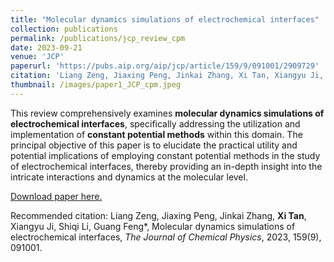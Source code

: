 ```yaml
---
title: "Molecular dynamics simulations of electrochemical interfaces"
collection: publications
permalink: /publications/jcp_review_cpm
date: 2023-09-21
venue: 'JCP'
paperurl: 'https://pubs.aip.org/aip/jcp/article/159/9/091001/2909729'
citation: 'Liang Zeng, Jiaxing Peng, Jinkai Zhang, Xi Tan, Xiangyu Ji, Shiqi Li, Guang Feng*, Molecular dynamics simulations of electrochemical interfaces, The Journal of Chemical Physics, 2023, 159(9), 091001.'
thumbnail: /images/paper1_JCP_cpm.jpeg
---
```

This review comprehensively examines **molecular dynamics simulations of electrochemical interfaces**, specifically addressing the utilization and implementation of **constant potential methods** within this domain. The principal objective of this paper is to elucidate the practical utility and potential implications of employing constant potential methods in the study of electrochemical interfaces, thereby providing an in-depth insight into the intricate interactions and dynamics at the molecular level.

[Download paper here.](https://pubs.aip.org/aip/jcp/article/159/9/091001/2909729)

Recommended citation: Liang Zeng, Jiaxing Peng, Jinkai Zhang, **Xi Tan**, Xiangyu Ji, Shiqi Li, Guang Feng*, Molecular dynamics simulations of electrochemical interfaces, *The Journal of Chemical Physics*, 2023, 159(9), 091001. 